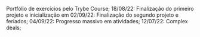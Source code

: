 Portfólio de exercícios pelo Trybe Course;
18/08/22:
Finalização do primeiro projeto e inicialização em
02/09/22:
Finalização do segundo projeto e feriados;
04/09/22:
Progresso massivo em atividades;
12/07/22:
Complex deals;
